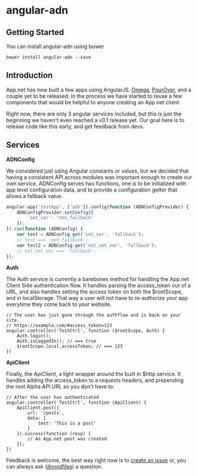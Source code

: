 # angular-adn

## Getting Started

You can install angular-adn using bower

```
bower install angular-adn --save
```

## Introduction

App.net has now built a few apps using AngularJS. [Omega](https://omega.app.net), [PourOver](https://adn-pourover.appspot.com), and a couple yet to be released. In the process we have started to reuse a few components that would be helpful to anyone creating an App.net client.

Right now, there are only 3 angular services included, but this is just the beginning we haven't even reached a v0.1 release yet. Our goal here is to release code like this early, and get feedback from devs.

## Services

**ADNConfig**

We considered just using Angular constants or values, but we decided that having a consistent API across modules was important enough to create our own service. ADNConfig serves two functions, one is to be initialized with app level configuration data, and to provide a configuration getter that allows a fallback value.

```js
angular.app('testApp', ['adn']).config(function (ADNConfigProvider) {
    ADNConfigProvider.setConfig({
        'set_var': 'non_fallback'
    });
}).run(function (ADNConfig) {
    var test = ADNConfig.get('set_var', 'fallback');
    // test === 'non_fallback';
    var test2 = ADNConfig.get('not_set_var', 'fallback');
    // not_set_var === 'fallback';
});
```

**Auth**

The Auth service is currently a barebones method for handling the App.net Client Side authentication flow. It handles parsing the access_token out of a URL, and also handles setting the access token on both the $rootScope, and in localStorage. That way a user will not have to re-authorize your app everytime they come back to your website.

```
// The user has just gone through the authflow and is back on your site.
// https://example.com/#access_token=123
angular.controller('TestCtrl', function ($rootScope, Auth) {
    Auth.login();
    Auth.isLoggedIn(); // === true
    $rootScope.local.accessToken; // === 123
})
```

**ApiClient**

Finally, the ApiClient, a light wrapper around the built in $http service. It handles adding the access_token to a requests headers, and prepending the root Alpha API URL so you don't have to.

```
// After the user has authenticated
angular.controller('TestCtrl', function (ApiClient) {
    ApiClient.post({
        url: '/posts',
        data: {
            text: 'This is a post'
        }
    }).success(function (resp) {
        // An App.net post was created
    });
})
```

Feedback is welcome, the best way right now is to [create an issue](https://github.com/appdotnet/angular-adn) or, you can always ask ([@voidfiles](https://app.net/voidfiles)) a question.
